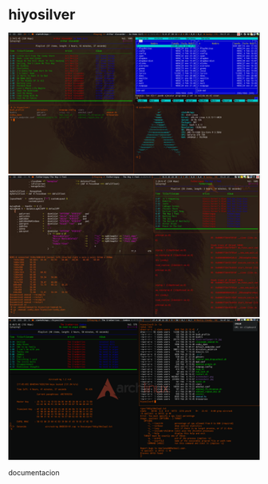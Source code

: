 # hiyosilver
![Screenshot1](screenshot1.png)
![Screenshot2](screenshot2.jpg)
![Screenshot3](screenshot3.png)


documentacion
